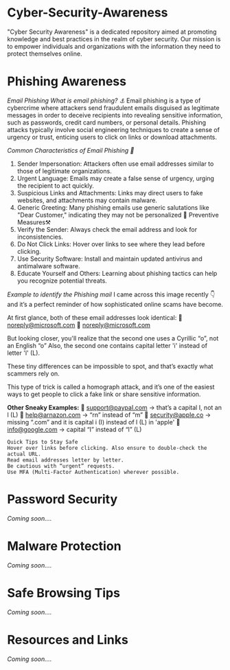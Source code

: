 # Cyber-Security-Awareness
"Cyber Security Awareness" is a dedicated repository aimed at promoting knowledge and best practices in the realm of cyber security. Our mission is to empower individuals and organizations with the information they need to protect themselves online.

# Phishing Awareness
 *Email Phishing* 
 _What is email phishing? ⚓_
Email phishing is a type of cybercrime where attackers send fraudulent emails disguised as legitimate messages in order to deceive recipients into revealing sensitive information, such as passwords, credit card numbers, or personal details. Phishing attacks typically involve social engineering techniques to create a sense of urgency or trust, enticing users to click on links or download attachments.

_Common Characteristics of Email Phishing 🧐_
1.	Sender Impersonation: Attackers often use email addresses similar to those of legitimate organizations.
2.	Urgent Language: Emails may create a false sense of urgency, urging the recipient to act quickly.
3.	Suspicious Links and Attachments: Links may direct users to fake websites, and attachments may contain malware.
4.	Generic Greeting: Many phishing emails use generic salutations like "Dear Customer," indicating they may not be personalized
	Preventive Measures⚒️
1.	Verify the Sender: Always check the email address and look for inconsistencies.
2.	Do Not Click Links: Hover over links to see where they lead before clicking.
3.	Use Security Software: Install and maintain updated antivirus and antimalware software.
4.	Educate Yourself and Others: Learning about phishing tactics can help you recognize potential threats.

_Example to identify the Phishing mail_
I came across this image recently 👇 and it’s a perfect reminder of how sophisticated online scams have become.

At first glance, both of these email addresses look identical:
📧 noreply@microsoft.com
📧 noreply@microsоft.com

But looking closer, you'll realize that the second one uses a Cyrillic “о”, not an English “o” Also, the second one contains capital letter 'i' instead of letter 'l' (L).

These tiny differences can be impossible to spot, and that’s exactly what scammers rely on.

This type of trick is called a homograph attack, and it’s one of the easiest ways to get people to click a fake link or share sensitive information.


**Other Sneaky Examples:**
🔸 support@paypaI.com → that’s a capital I, not an l (L)
🔸 help@arnazon.com → “rn” instead of “m”
🔸 security@appIe.co → missing “.com” and it is capital i (I) instead of l (L) in 'apple'
🔸 info@googIe.com → capital “I” instead of “l” (L)

	Quick Tips to Stay Safe
	Hover over links before clicking. Also ensure to double-check the actual URL.
	Read email addresses letter by letter.
	Be cautious with “urgent” requests.
	Use MFA (Multi-Factor Authentication) wherever possible.


# Password Security
*Coming soon....*
# Malware Protection
*Coming soon....*
# Safe Browsing Tips
*Coming soon....*
# Resources and Links
*Coming soon....*
